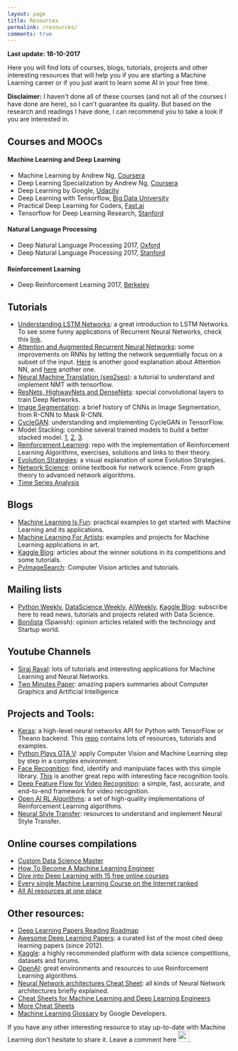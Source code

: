 ```yaml
---
layout: page
title: Resources
permalink: /resources/
comments: true
---
```


**Last update: 18-10-2017**

Here you will find lots of courses, blogs, tutorials, projects and other interesting resources that will help you if you are starting a Machine Learning career or if you just want to learn some AI in your free time.


**Disclaimer:** I haven't done all of these courses (and not all of the courses I have done are here), so I can't guarantee its quality. But based on the research and readings I have done, I can recommend you to take a look if you are interested in.

## Courses and MOOCs

#### Machine Learning and Deep Learning

* Machine Learning by Andrew Ng, [Coursera](https://www.class-central.com/mooc/835/coursera-machine-learning)
* Deep Learning Specialization by Andrew Ng, [Coursera](https://www.coursera.org/specializations/deep-learning)
* Deep Learning by Google, [Udacity](https://www.udacity.com/course/deep-learning--ud730)
* Deep Learning with Tensorflow, [Big Data University](https://cognitiveclass.ai/courses/deep-learning-tensorflow/)
* Practical Deep Learning for Coders, [Fast.ai](http://course.fast.ai/)
* Tensorflow for Deep Learning Research, [Stanford](http://web.stanford.edu/class/cs20si/syllabus.html)

#### Natural Language Processing
* Deep Natural Language Processing 2017, [Oxford](https://github.com/oxford-cs-deepnlp-2017/lectures)
* Deep Natural Language Processing 2017, [Stanford](http://cs224d.stanford.edu/syllabus.html)

#### Reinforcement Learning
* Deep Reinforcement Learning 2017, [Berkeley](http://rll.berkeley.edu/deeprlcourse/)

<!---
[Machine Learning 101, slides] (https://docs.google.com/presentation/d/1kSuQyW5DTnkVaZEjGYCkfOxvzCqGEFzWBy4e9Uedd9k/)
Deep Learning Blog Course: https://medium.com/@PyGurl
Learning AI if you Suck at Maths: https://hackernoon.com/learning-ai-if-you-suck-at-math-8bdfb4b79037
100 Days of Algorithms: https://medium.com/100-days-of-algorithms
Deep Learning Concepts: https://medium.com/towards-data-science/deep-learning-concepts-part-1-ea0b14b234c8
http://mccormickml.com/tutorials/
-->

## Tutorials

* [Understanding LSTM Networks](http://colah.github.io/posts/2015-08-Understanding-LSTMs/): a great introduction to LSTM Networks. To see some funny applications of Recurrent Neural Networks, check this [link](http://karpathy.github.io/2015/05/21/rnn-effectiveness/).
* [Attention and Augmented Recurrent Neural Networks](http://distill.pub/2016/augmented-rnns/): some improvements on RNNs by letting the network sequentially focus on a subset of the input. [Here](http://www.wildml.com/2016/01/attention-and-memory-in-deep-learning-and-nlp/) is another good explanation about Attention NN, and [here](http://akosiorek.github.io/ml/2017/10/14/visual-attention.html) another one.
* [Neural Machine Translation (seq2seq)](https://github.com/tensorflow/nmt): a tutorial to understand and implement NMT with tensorflow. 
* [ResNets, HighwayNets and DenseNets](https://chatbotslife.com/resnets-highwaynets-and-densenets-oh-my-9bb15918ee32): special convolutional layers to train Deep Networks.
* [Image Segmentation](https://blog.athelas.com/a-brief-history-of-cnns-in-image-segmentation-from-r-cnn-to-mask-r-cnn-34ea83205de4): a brief history of CNNs in Image Segmentation, from R-CNN to Mask R-CNN.
* [CycleGAN](https://hardikbansal.github.io/CycleGANBlog/?utm_campaign=Artificial%2BIntelligence%2BWeekly&utm_medium=email&utm_source=Artificial_Intelligence_Weekly_62): understanding and implementing CycleGAN in TensorFlow.
* Model Stacking: combine several trained models to build a better stacked model. [1](http://blog.kaggle.com/2016/12/27/a-kagglers-guide-to-model-stacking-in-practice/), [2](https://mlwave.com/kaggle-ensembling-guide/), [3](http://blog.kaggle.com/2017/06/15/stacking-made-easy-an-introduction-to-stacknet-by-competitions-grandmaster-marios-michailidis-kazanova/).
* [Reinforcement Learning](https://github.com/dennybritz/reinforcement-learning): repo with the implementation of Reinforcement Learning Algorithms, exercises, solutions and links to their theory.
* [Evolution Strategies](http://blog.otoro.net/2017/10/29/visual-evolution-strategies/): a visual explanation of some Evolution Strategies.
* [Network Science](http://barabasi.com/networksciencebook/): online textbook for network science. From graph theory to advanced network algorithms.
* [Time Series Analysis](http://www.blackarbs.com/blog/time-series-analysis-in-python-linear-models-to-garch/11/1/2016)

<!---
* [Evolution Strategies Code](http://blog.otoro.net/2017/11/12/evolving-stable-strategies/)
* [Adversarial Autoencoders](https://medium.com/towards-data-science/a-wizards-guide-to-adversarial-autoencoders-part-2-exploring-latent-space-with-adversarial-2d53a6f8a4f9)
* [NLP best practices](http://ruder.io/deep-learning-nlp-best-practices/index.html#taskspecificbestpractices)
* [How ML algorithms and DataScience techniques work](http://brohrer.github.io/blog.html)
-->


## Blogs

* [Machine Learning Is Fun](http://www.machinelearningisfun.com/): practical examples to get started with Machine Learning and its applications.
* [Machine Learning For Artists](https://ml4a.github.io): examples and projects for Machine Learning applications in art.
* [Kaggle Blog](http://blog.kaggle.com/): articles about the winner solutions in its competitions and some tutorials.
* [PyImageSearch](https://www.pyimagesearch.com): Computer Vision articles and tutorials.

<!--- * [blog.otoro.net](http://blog.otoro.net/)-->


## Mailing lists

* [Python Weekly](http://www.pythonweekly.com/), [DataScience Weekly](https://www.datascienceweekly.org/), [AIWeekly](http://aiweekly.co/), [Kaggle Blog](http://blog.kaggle.com/): subscribe here to read news, tutorials and projects related with Data Science.
* [Bonilista](http://bonillaware.us2.list-manage.com/subscribe?u=374c664073e1a1fa3deca53b4&id=e67967d43f) (Spanish): opinion articles related with the technology and Startup world.


## Youtube Channels

* [Siraj Raval](https://www.youtube.com/channel/UCWN3xxRkmTPmbKwht9FuE5A): lots of tutorials and interesting applications for Machine Learning and Neural Networks.
* [Two Minutes Paper](https://www.youtube.com/user/keeroyz): amazing papers summaries about Computer Graphics and Artificial Intelligence


## Projects and Tools:

* [Keras](https://keras.io/): a high-level neural networks API for Python with TensorFlow or Theano backend. This [repo](https://github.com/fchollet/keras-resources) contains lots of resources, tutorials and examples. 
* [Python Plays GTA V](https://pythonprogramming.net/game-frames-open-cv-python-plays-gta-v/): apply Computer Vision and Machine Learning step by step in a complex environment. 
* [Face Recognition](https://github.com/ageitgey/face_recognition): find, identify and manipulate faces with this simple library. [This](https://github.com/cmusatyalab/openface) is another great repo with interesting face recognition tools.
* [Deep Feature Flow for Video Recognition](https://github.com/msracver/Deep-Feature-Flow): a simple, fast, accurate, and end-to-end framework for video recognition.
* [Open AI RL Algorithms](https://github.com/openai/baselines): a set of high-quality implementations of Reinforcement Learning algorithms.
* [Neural Style Transfer](https://medium.com/towards-data-science/important-resources-if-you-are-working-with-neural-style-transfer-or-deep-photo-style-transfer-719593b3dbf1): resources to understand and implement Neural Style Transfer.

<!--- * [Text classification algorithms](https://github.com/brightmart/text_classification): all kinds of text classificaiton models and more with deep learning
* [Fast Style Transfer](https://github.com/lengstrom/fast-style-transfer)
* [ML from scratch](https://github.com/eriklindernoren/ML-From-Scratch)
-->


## Online courses compilations

* [Custom Data Science Master](https://medium.com/@davidventuri/i-dropped-out-of-school-to-create-my-own-data-science-master-s-here-s-my-curriculum-1b400dcee412)
* [How To Become A Machine Learning Engineer](https://hackernoon.com/learning-path-for-machine-learning-engineer-a7d5dc9de4a4)
* [Dive into Deep Learning with 15 free online courses](https://medium.freecodecamp.com/dive-into-deep-learning-with-these-23-online-courses-bf247d289cc0)
* [Every single Machine Learning Course on the Internet ranked](https://medium.freecodecamp.com/every-single-machine-learning-course-on-the-internet-ranked-by-your-reviews-3c4a7b8026c0)
* [All AI resources at one place](http://aimedicines.com/2017/03/17/all-ai-resources-at-one-place/)

<!--- * [MOOCs for Mathematics and Statistics](https://www.analyticsvidhya.com/blog/2017/01/19-mooc-mathematics-statistics-datascience-machine-learning/) -->

<!--- 
https://unsupervisedmethods.com/over-150-of-the-best-machine-learning-nlp-and-python-tutorials-ive-found-ffce2939bd78 
-->


## Other resources:

* [Deep Learning Papers Reading Roadmap](https://github.com/songrotek/Deep-Learning-Papers-Reading-Roadmap)
* [Awesome Deep Learning Papers](https://github.com/terryum/awesome-deep-learning-papers): a curated list of the most cited deep learning papers (since 2012).
* [Kaggle](https://www.kaggle.com/): a highly recommended platform with data science competitions, datasets and forums.
* [OpenAI](https://universe.openai.com/): great environments and resources to use Reinforcement Learning algorithms.
* [Neural Network architectures Cheat Sheet](https://medium.com/towards-data-science/the-mostly-complete-chart-of-neural-networks-explained-3fb6f2367464): all kinds of Neural Network architectures briefly explained.
* [Cheat Sheets for Machine Learning and Deep Learning Engineers](https://medium.com/@kailashahirwar/essential-cheat-sheets-for-machine-learning-and-deep-learning-researchers-efb6a8ebd2e5)  
* [More Cheat Sheets](https://unsupervisedmethods.com/cheat-sheet-of-machine-learning-and-python-and-math-cheat-sheets-a4afe4e791b6)
* [Machine Learning Glossary](https://developers.google.com/machine-learning/glossary/) by Google Developers.

<!---
* [A year in Computer Vision](http://www.themtank.org/a-year-in-computer-vision)
-->

If you have any other interesting resource to stay up-to-date with Machine Learning don't hesitate to share it. Leave a comment here <img src="{{ site.baseurl }}/images/icons/finger_down.png" width="25">.
